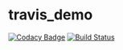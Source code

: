 # travis_demo
[![Codacy Badge](https://api.codacy.com/project/badge/Grade/f93cbd8b186246789bc30166b49c6a4d)](https://www.codacy.com/app/AshwiniK10/travis_demo?utm_source=github.com&amp;utm_medium=referral&amp;utm_content=AshwiniK10/travis_demo&amp;utm_campaign=Badge_Grade)
[![Build Status](https://travis-ci.org/AshwiniK10/travis_demo.svg?branch=master)](https://travis-ci.org/AshwiniK10/travis_demo)

